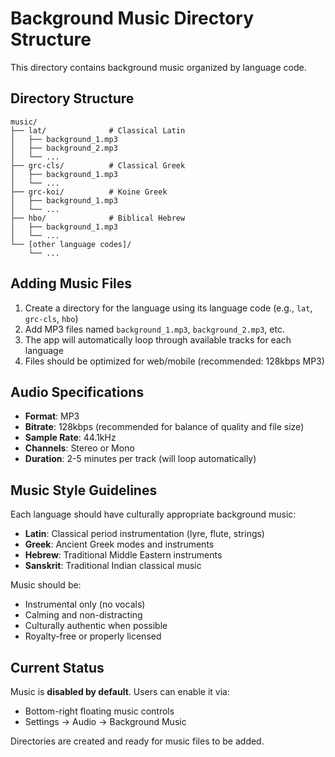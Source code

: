 # Background Music Directory Structure

This directory contains background music organized by language code.

## Directory Structure

```
music/
├── lat/              # Classical Latin
│   ├── background_1.mp3
│   ├── background_2.mp3
│   └── ...
├── grc-cls/          # Classical Greek
│   ├── background_1.mp3
│   └── ...
├── grc-koi/          # Koine Greek
│   ├── background_1.mp3
│   └── ...
├── hbo/              # Biblical Hebrew
│   ├── background_1.mp3
│   └── ...
└── [other language codes]/
    └── ...
```

## Adding Music Files

1. Create a directory for the language using its language code (e.g., `lat`, `grc-cls`, `hbo`)
2. Add MP3 files named `background_1.mp3`, `background_2.mp3`, etc.
3. The app will automatically loop through available tracks for each language
4. Files should be optimized for web/mobile (recommended: 128kbps MP3)

## Audio Specifications

- **Format**: MP3
- **Bitrate**: 128kbps (recommended for balance of quality and file size)
- **Sample Rate**: 44.1kHz
- **Channels**: Stereo or Mono
- **Duration**: 2-5 minutes per track (will loop automatically)

## Music Style Guidelines

Each language should have culturally appropriate background music:

- **Latin**: Classical period instrumentation (lyre, flute, strings)
- **Greek**: Ancient Greek modes and instruments
- **Hebrew**: Traditional Middle Eastern instruments
- **Sanskrit**: Traditional Indian classical music

Music should be:
- Instrumental only (no vocals)
- Calming and non-distracting
- Culturally authentic when possible
- Royalty-free or properly licensed

## Current Status

Music is **disabled by default**. Users can enable it via:
- Bottom-right floating music controls
- Settings → Audio → Background Music

Directories are created and ready for music files to be added.
